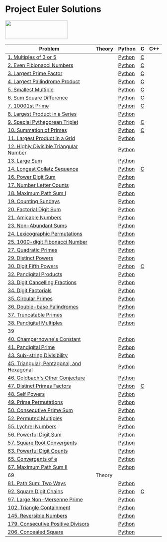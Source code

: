 # Project Euler Solutions

<img width="200" height="60" src="https://projecteuler.net/profile/israfilgasim.png">
</p>

| Problem                                                                       | Theory | Python                                                                                | C                                                                          | C++ |
| ----------------------------------------------------------------------------- | ------ | ------------------------------------------------------------------------------------- | -------------------------------------------------------------------------- | --- |
| [1. Multiples of 3 or 5](https://projecteuler.net/problem=1)                     |        | [Python](https://github.com/israfilgasim/project-euler/blob/main/python/problem_0001.py) | [C](https://github.com/israfilgasim/project-euler/blob/main/c/problem_0001.c) |     |
| [2. Even Fibionacci Numbers](https://projecteuler.net/problem=2)                 |        | [Python](https://github.com/israfilgasim/project-euler/blob/main/python/problem_0002.py) | [C](https://github.com/israfilgasim/project-euler/blob/main/c/problem_0002.c) |     |
| [3. Largest Prime Factor](https://projecteuler.net/problem=3)                    |        | [Python](https://github.com/israfilgasim/project-euler/blob/main/python/problem_0003.py) | [C](https://github.com/israfilgasim/project-euler/blob/main/c/problem_0003.c) |     |
| [4. Largest Pallindrome Product](https://projecteuler.net/problem=4)             |        | [Python](https://github.com/israfilgasim/project-euler/blob/main/python/problem_0004.py) | [C](https://github.com/israfilgasim/project-euler/blob/main/c/problem_0004.c) |     |
| [5. Smallest Multiple](https://projecteuler.net/problem=5)                       |        | [Python](https://github.com/israfilgasim/project-euler/blob/main/python/problem_0005.py) | [C](https://github.com/israfilgasim/project-euler/blob/main/c/problem_0005.c) |     |
| [6. Sum Square Difference](https://projecteuler.net/problem=6)                   |        | [Python](https://github.com/israfilgasim/project-euler/blob/main/python/problem_0006.py) | [C](https://github.com/israfilgasim/project-euler/blob/main/c/problem_0006.c) |     |
| [7. 10001st Prime](https://projecteuler.net/problem=7)                           |        | [Python](https://github.com/israfilgasim/project-euler/blob/main/python/problem_0007.py) | [C](https://github.com/israfilgasim/project-euler/blob/main/c/problem_0007.c) |     |
| [8. Largest Product in a Series](https://projecteuler.net/problem=8)             |        | [Python](https://github.com/israfilgasim/project-euler/blob/main/python/problem_0008.py) |                                                                            |     |
| [9. Special Pythagorean Triplet](https://projecteuler.net/problem=9)             |        | [Python](https://github.com/israfilgasim/project-euler/blob/main/python/problem_0009.py) | [C](https://github.com/israfilgasim/project-euler/blob/main/c/problem_0009.c) |     |
| [10. Summation of Primes](https://projecteuler.net/problem=10)                   |        | [Python](https://github.com/israfilgasim/project-euler/blob/main/python/problem_0010.py) | [C](https://github.com/israfilgasim/project-euler/blob/main/c/problem_0010.c) |     |
| [11. Largest Product in a Grid](https://projecteuler.net/problem=11)             |        | [Python](https://github.com/israfilgasim/project-euler/blob/main/python/problem_0011.py) |                                                                            |     |
| [12. Highly Divisible Triangular Number](https://projecteuler.net/problem=12)    |        | [Python](https://github.com/israfilgasim/project-euler/blob/main/python/problem_0012.py) |                                                                            |     |
| [13. Large Sum](https://projecteuler.net/problem=11)                             |        | [Python](https://github.com/israfilgasim/project-euler/blob/main/python/problem_0013.py) |                                                                            |     |
| [14. Longest Collatz Sequence](https://projecteuler.net/problem=14)              |        | [Python](https://github.com/israfilgasim/project-euler/blob/main/python/problem_0014.py) | [C](https://github.com/israfilgasim/project-euler/blob/main/c/problem_0014.c) |     |
| [16. Power Digit Sum](https://projecteuler.net/problem=16)                       |        | [Python](https://github.com/israfilgasim/project-euler/blob/main/python/problem_0016.py) |                                                                            |     |
| [17. Number Letter Counts](https://projecteuler.net/problem=17)                  |        | [Python](https://github.com/israfilgasim/project-euler/blob/main/python/problem_0017.py) |                                                                            |     |
| [18. Maximum Path Sum I](https://projecteuler.net/problem=18)                    |        | [Python](https://github.com/israfilgasim/project-euler/blob/main/python/problem_0018.py) |                                                                            |     |
| [19. Counting Sundays](https://projecteuler.net/problem=19)                      |        | [Python](https://github.com/israfilgasim/project-euler/blob/main/python/problem_0019.py) |                                                                            |     |
| [20. Factorial Digit Sum](https://projecteuler.net/problem=20)                   |        | [Python](https://github.com/israfilgasim/project-euler/blob/main/python/problem_0020.py) |                                                                            |     |
| [21. Amicable Numbers](https://projecteuler.net/problem=21)                      |        | [Python](https://github.com/israfilgasim/project-euler/blob/main/python/problem_0021.py) |                                                                            |     |
| [23. Non-Abundant Sums](https://projecteuler.net/problem=23)                     |        | [Python](https://github.com/israfilgasim/project-euler/blob/main/python/problem_0023.py) |                                                                            |     |
| [24. Lexicographic Permutations](https://projecteuler.net/problem=24)            |        | [Python](https://github.com/israfilgasim/project-euler/blob/main/python/problem_0024.py) |                                                                            |     |
| [25. 1000-digit Fibonacci Number](https://projecteuler.net/problem=25)           |        | [Python](https://github.com/israfilgasim/project-euler/blob/main/python/problem_0025.py) |                                                                            |     |
| [27. Quadratic Primes](https://projecteuler.net/problem=27)                      |        | [Python](https://github.com/israfilgasim/project-euler/blob/main/python/problem_0027.py) |                                                                            |     |
| [29. Distinct Powers](https://projecteuler.net/problem=29)                       |        | [Python](https://github.com/israfilgasim/project-euler/blob/main/python/problem_0029.py) |                                                                            |     |
| [30. Digit Fifth Powers](https://projecteuler.net/problem=29)                    |        | [Python](https://github.com/israfilgasim/project-euler/blob/main/python/problem_0030.py) | [C](https://github.com/israfilgasim/project-euler/blob/main/c/problem_0030.c) |     |
| [32. Pandigital Products](https://projecteuler.net/problem=32)                   |        | [Python](https://github.com/israfilgasim/project-euler/blob/main/python/problem_0032.py) |                                                                            |     |
| [33. Digit Cancelling Fractions](https://projecteuler.net/problem=33)            |        | [Python](https://github.com/israfilgasim/project-euler/blob/main/python/problem_0033.py) |                                                                            |     |
| [34. Digit Factorials](https://projecteuler.net/problem=34)                      |        | [Python](https://github.com/israfilgasim/project-euler/blob/main/python/problem_0034.py) |                                                                            |     |
| [35. Circular Primes](https://projecteuler.net/problem=35)                       |        | [Python](https://github.com/israfilgasim/project-euler/blob/main/python/problem_0035.py) |                                                                            |     |
| [36. Double-base Palindromes](https://projecteuler.net/problem=36)               |        | [Python](https://github.com/israfilgasim/project-euler/blob/main/python/problem_0036.py) |                                                                            |     |
| [37. Truncatable Primes](https://projecteuler.net/problem=37)                    |        | [Python](https://github.com/israfilgasim/project-euler/blob/main/python/problem_0037.py) |                                                                            |     |
| [38. Pandigital Multiples](https://projecteuler.net/problem=29)                  |        | [Python](https://github.com/israfilgasim/project-euler/blob/main/python/problem_0039.py) |                                                                            |     |
| 39                                                                            |        |                                                                                       |                                                                            |     |
| [40. Champernowne&#39;s Constant](https://projecteuler.net/problem=40)           |        | [Python](https://github.com/israfilgasim/project-euler/blob/main/python/problem_0040.py) |                                                                            |     |
| [41. Pandigital Prime](https://projecteuler.net/problem=41)                      |        | [Python](https://github.com/israfilgasim/project-euler/blob/main/python/problem_0041.py) |                                                                            |     |
| [43. Sub-string Divisibility](https://projecteuler.net/problem=43)               |        | [Python](https://github.com/israfilgasim/project-euler/blob/main/python/problem_0043.py) |                                                                            |     |
| [45. Triangular, Pentagonal, and Hexagonal](https://projecteuler.net/problem=45) |        | [Python](https://github.com/israfilgasim/project-euler/blob/main/python/problem_0045.py) |                                                                            |     |
| [46. Goldbach&#39;s Other Conjecture](https://projecteuler.net/problem=46)       |        | [Python](https://github.com/israfilgasim/project-euler/blob/main/python/problem_0046.py) |                                                                            |     |
| [47. Distinct Primes Factors](https://projecteuler.net/problem=47)               |        | [Python](https://github.com/israfilgasim/project-euler/blob/main/python/problem_0045.py) | [C](https://github.com/israfilgasim/project-euler/blob/main/c/problem_0047.c) |     |
| [48. Self Powers](https://projecteuler.net/problem=48)                           |        | [Python](https://github.com/israfilgasim/project-euler/blob/main/python/problem_0048.py) |                                                                            |     |
| [49. Prime Permutations](https://projecteuler.net/problem=49)                    |        | [Python](https://github.com/israfilgasim/project-euler/blob/main/python/problem_0049.py) |                                                                            |     |
| [50. Consecutive Prime Sum](https://projecteuler.net/problem=50)                 |        | [Python](https://github.com/israfilgasim/project-euler/blob/main/python/problem_0050.py) |                                                                            |     |
| [52. Permuted Multiples](https://projecteuler.net/problem=52)                    |        | [Python](https://github.com/israfilgasim/project-euler/blob/main/python/problem_0052.py) |                                                                            |     |
| [55. Lychrel Numbers](https://projecteuler.net/problem=55)                       |        | [Python](https://github.com/israfilgasim/project-euler/blob/main/python/problem_0055.py) |                                                                            |     |
| [56. Powerful Digit Sum](https://projecteuler.net/problem=56)                    |        | [Python](https://github.com/israfilgasim/project-euler/blob/main/python/problem_0056.py) |                                                                            |     |
| [57. Square Root Convergents](https://projecteuler.net/problem=57)               |        | [Python](https://github.com/israfilgasim/project-euler/blob/main/python/problem_0057.py) |                                                                            |     |
| [63. Powerful Digit Counts](https://projecteuler.net/problem=63)                 |        | [Python](https://github.com/israfilgasim/project-euler/blob/main/python/problem_0063.py) |                                                                            |     |
| [65. Convergents of e](https://projecteuler.net/problem=65)                      |        | [Python](https://github.com/israfilgasim/project-euler/blob/main/python/problem_0065.py) |                                                                            |     |
| [67. Maximum Path Sum II](https://projecteuler.net/problem=67)                   |        | [Python](https://github.com/israfilgasim/project-euler/blob/main/python/problem_0067.py) |                                                                            |     |
| 69                                                                            | Theory |                                                                                       |                                                                            |     |
| [81. Path Sum: Two Ways](https://projecteuler.net/problem=81)                    |        | [Python](https://github.com/israfilgasim/project-euler/blob/main/python/problem_0081.py) |                                                                            |     |
| [92. Square Digit Chains](https://projecteuler.net/problem=92)                   |        | [Python](https://github.com/israfilgasim/project-euler/blob/main/python/problem_0092.py) | [C](https://github.com/israfilgasim/project-euler/blob/main/c/problem_0092.c) |     |
| [97. Large Non-Mersenne Prime](https://projecteuler.net/problem=97)              |        | [Python](https://github.com/israfilgasim/project-euler/blob/main/python/problem_0097.py) |                                                                            |     |
| [102. Triangle Containment](https://projecteuler.net/problem=102)                |        | [Python](https://github.com/israfilgasim/project-euler/blob/main/python/problem_0102.py) |                                                                            |     |
| [145. Reversible Numbers](https://projecteuler.net/problem=145)                  |        | [Python](https://github.com/israfilgasim/project-euler/blob/main/python/problem_0145.py) |                                                                            |     |
| [179. Consecutive Positive Divisors](https://projecteuler.net/problem=179)       |        | [Python](https://github.com/israfilgasim/project-euler/blob/main/python/problem_0179.py) |                                                                            |     |
| [206. Concealed Square](https://projecteuler.net/problem=206)                    |        | [Python](https://github.com/israfilgasim/project-euler/blob/main/python/problem_0206.py) |                                                                            |     |
